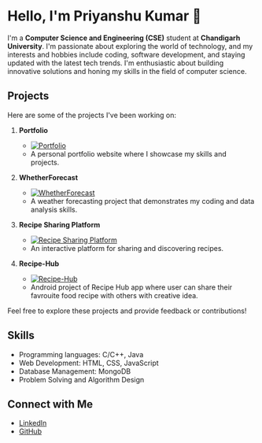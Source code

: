 # Hello, I'm Priyanshu Kumar 👋

I'm a **Computer Science and Engineering (CSE)** student at **Chandigarh University**. I'm passionate about exploring the world of technology, and my interests and hobbies include coding, software development, and staying updated with the latest tech trends. I'm enthusiastic about building innovative solutions and honing my skills in the field of computer science.

## Projects

Here are some of the projects I've been working on:

1. **Portfolio**
   - [![Portfolio](https://img.shields.io/badge/View-Website-blue?style=for-the-badge&logo=html5)](https://portfolio-oc11.onrender.com/)
   - A personal portfolio website where I showcase my skills and projects.

2. **WhetherForecast**
   - [![WhetherForecast](https://img.shields.io/badge/View-Website-green?style=for-the-badge&logo=web)](https://whetherforecast.onrender.com/) 
   - A weather forecasting project that demonstrates my coding and data analysis skills.

3. **Recipe Sharing Platform**
   - [![Recipe Sharing Platform](https://img.shields.io/badge/View-Website-orange?style=for-the-badge&logo=web)](https://recipesharingplatform.onrender.com/)
   - An interactive platform for sharing and discovering recipes.

4. **Recipe-Hub**
   - [![Recipe-Hub](https://img.shields.io/badge/View-Website-orange?style=for-the-badge&logo=web)](https://github.com/hack-09/Recipe-Hub#recipe-hub)
   - Android project of Recipe Hub app where user can share their favrouite food recipe with others with creative idea.

Feel free to explore these projects and provide feedback or contributions!

## Skills

- Programming languages: C/C++, Java
- Web Development: HTML, CSS, JavaScript
- Database Management: MongoDB
- Problem Solving and Algorithm Design

## Connect with Me

- [LinkedIn](https://www.linkedin.com/in/priyanshukumar9/)
- [GitHub](https://github.com/hack-09)

